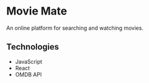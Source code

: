 # Movie Mate
An online platform for searching and watching movies.

## Technologies
- JavaScript
- React
- OMDB API
